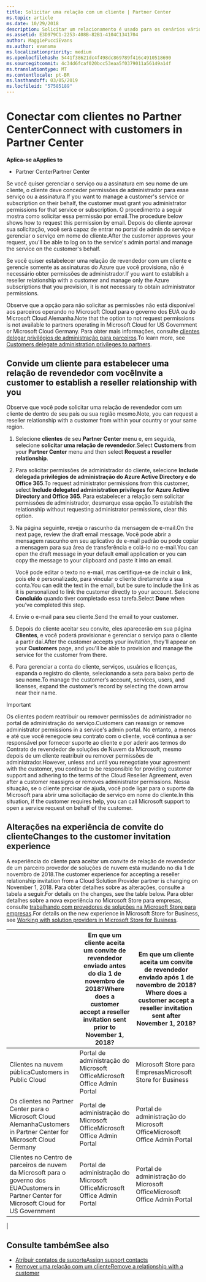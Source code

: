 ```yaml
---
title: Solicitar uma relação com um cliente | Partner Center
ms.topic: article
ms.date: 10/29/2018
description: Solicitar um relacionamento é usado para os cenários vários parceiros e vários canais. Também será útil se um cliente remover seus privilégios de administrador delegado e você precisar restaurá-los para fornecer provisionamento ou suporte.
ms.assetid: E3D979C1-2253-408B-82B1-4104C1341704
author: MaggiePucciEvans
ms.author: evansma
ms.localizationpriority: medium
ms.openlocfilehash: 5441f38621dc4f498dc869789f416c4910518690
ms.sourcegitcommit: 4c34d6fcaf020bcc53eaa5f0379011a56149a14f
ms.translationtype: MT
ms.contentlocale: pt-BR
ms.lasthandoff: 03/05/2019
ms.locfileid: "57585189"
---
```

# <a name="connect-with-customers-in-partner-center"></a><span data-ttu-id="906fe-104">Conectar com clientes no Partner Center</span><span class="sxs-lookup"><span data-stu-id="906fe-104">Connect with customers in Partner Center</span></span>

<span data-ttu-id="906fe-105">**Aplica-se a**</span><span class="sxs-lookup"><span data-stu-id="906fe-105">**Applies to**</span></span>

-  <span data-ttu-id="906fe-106">Partner Center</span><span class="sxs-lookup"><span data-stu-id="906fe-106">Partner Center</span></span>

<span data-ttu-id="906fe-107">Se você quiser gerenciar o serviço ou a assinatura em seu nome de um cliente, o cliente deve conceder permissões de administrador para esse serviço ou a assinatura.</span><span class="sxs-lookup"><span data-stu-id="906fe-107">If you want to manage a customer's service or subscription on their behalf, the customer must grant you administrator permissions for that service or subscription.</span></span> <span data-ttu-id="906fe-108">O procedimento a seguir mostra como solicitar essa permissão por email.</span><span class="sxs-lookup"><span data-stu-id="906fe-108">The procedure below shows how to request this permission by email.</span></span> <span data-ttu-id="906fe-109">Depois do cliente aprovar sua solicitação, você será capaz de entrar no portal de admin do serviço e gerenciar o serviço em nome do cliente.</span><span class="sxs-lookup"><span data-stu-id="906fe-109">After the customer approves your request, you'll be able to log on to the service's admin portal and manage the service on the customer's behalf.</span></span>

<span data-ttu-id="906fe-110">Se você quiser estabelecer uma relação de revendedor com um cliente e gerencie somente as assinaturas do Azure que você provisiona, não é necessário obter permissões de administrador.</span><span class="sxs-lookup"><span data-stu-id="906fe-110">If you want to establish a reseller relationship with a customer and manage only the Azure subscriptions that you provision, it is not necessary to obtain administrator permissions.</span></span>

<span data-ttu-id="906fe-111">Observe que a opção para não solicitar as permissões não está disponível aos parceiros operando no Microsoft Cloud para o governo dos EUA ou do Microsoft Cloud Alemanha.</span><span class="sxs-lookup"><span data-stu-id="906fe-111">Note that the option to not request permissions is not available to partners operating in Microsoft Cloud for US Government or Microsoft Cloud Germany.</span></span> <span data-ttu-id="906fe-112">Para obter mais informações, consulte [clientes delegar privilégios de administração para parceiros](https://docs.microsoft.com/en-us/partner-center/customers_revoke_admin_privileges).</span><span class="sxs-lookup"><span data-stu-id="906fe-112">To learn more, see [Customers delegate administration privileges to partners](https://docs.microsoft.com/en-us/partner-center/customers_revoke_admin_privileges).</span></span>


## <a name="invite-a-customer-to-establish-a-reseller-relationship-with-you"></a><span data-ttu-id="906fe-113">Convide um cliente para estabelecer uma relação de revendedor com você</span><span class="sxs-lookup"><span data-stu-id="906fe-113">Invite a customer to establish a reseller relationship with you</span></span>

<span data-ttu-id="906fe-114">Observe que você pode solicitar uma relação de revendedor com um cliente de dentro de seu país ou sua região mesmo.</span><span class="sxs-lookup"><span data-stu-id="906fe-114">Note, you can request a reseller relationship with a customer from within your country or your same region.</span></span>

1.  <span data-ttu-id="906fe-115">Selecione **clientes** de seu **Partner Center** menu e, em seguida, selecione **solicitar uma relação de revendedor**.</span><span class="sxs-lookup"><span data-stu-id="906fe-115">Select **Customers** from your **Partner Center** menu and then select **Request a reseller relationship**.</span></span>

2.  <span data-ttu-id="906fe-116">Para solicitar permissões de administrador do cliente, selecione **Include delegada privilégios de administração do Azure Active Directory e do Office 365**.</span><span class="sxs-lookup"><span data-stu-id="906fe-116">To request administrator permissions from this customer, select **Include delegated administration privileges for Azure Active Directory and Office 365**.</span></span> <span data-ttu-id="906fe-117">Para estabelecer a relação sem solicitar permissões de administrador, desmarque essa opção.</span><span class="sxs-lookup"><span data-stu-id="906fe-117">To establish the relationship without requesting administrator permissions, clear this option.</span></span> 

3.  <span data-ttu-id="906fe-118">Na página seguinte, reveja o rascunho da mensagem de e-mail.</span><span class="sxs-lookup"><span data-stu-id="906fe-118">On the next page, review the draft email message.</span></span> <span data-ttu-id="906fe-119">Você pode abrir a mensagem rascunho em seu aplicativo de e-mail padrão ou pode copiar a mensagem para sua área de transferência e colá-lo no e-mail.</span><span class="sxs-lookup"><span data-stu-id="906fe-119">You can open the draft message in your default email application or you can copy the message to your clipboard and paste it into an email.</span></span> 

    <span data-ttu-id="906fe-120">Você pode editar o texto no e-mail, mas certifique-se de incluir o link, pois ele é personalizado, para vincular o cliente diretamente a sua conta.</span><span class="sxs-lookup"><span data-stu-id="906fe-120">You can edit the text in the email, but be sure to include the link as it is personalized to link the customer directly to your account.</span></span> <span data-ttu-id="906fe-121">Selecione **Concluído** quando tiver completado essa tarefa.</span><span class="sxs-lookup"><span data-stu-id="906fe-121">Select **Done** when you’ve completed this step.</span></span>

3.  <span data-ttu-id="906fe-122">Envie o e-mail para seu cliente.</span><span class="sxs-lookup"><span data-stu-id="906fe-122">Send the email to your customer.</span></span>

5.  <span data-ttu-id="906fe-123">Depois do cliente aceitar seu convite, eles aparecerão em sua página **Clientes**, e você poderá provisionar e gerenciar o serviço para o cliente a partir daí.</span><span class="sxs-lookup"><span data-stu-id="906fe-123">After the customer accepts your invitation, they'll appear on your **Customers** page, and you'll be able to provision and manage the service for the customer from there.</span></span>

 
6.  <span data-ttu-id="906fe-124">Para gerenciar a conta do cliente, serviços, usuários e licenças, expanda o registro do cliente, selecionando a seta para baixo perto de seu nome.</span><span class="sxs-lookup"><span data-stu-id="906fe-124">To manage the customer’s account, services, users, and licenses, expand the customer’s record by selecting the down arrow near their name.</span></span>


> [!IMPORTANT]  
> <span data-ttu-id="906fe-125">Os clientes podem reatribuir ou remover permissões de administrador no portal de administração do serviço.</span><span class="sxs-lookup"><span data-stu-id="906fe-125">Customers can reassign or remove administrator permissions in a service's admin portal.</span></span> <span data-ttu-id="906fe-126">No entanto, a menos e até que você renegocie seu contrato com o cliente, você continua a ser responsável por fornecer suporte ao cliente e por aderir aos termos do Contrato de revendedor de soluções de Nuvem da Microsoft, mesmo depois de um cliente reatribuir ou remover permissões de administrador.</span><span class="sxs-lookup"><span data-stu-id="906fe-126">However, unless and until you renegotiate your agreement with the customer, you continue to be responsible for providing customer support and adhering to the terms of the Cloud Reseller Agreement, even after a customer reassigns or removes administrator permissions.</span></span> <span data-ttu-id="906fe-127">Nessa situação, se o cliente precisar de ajuda, você pode ligar para o suporte da Microsoft para abrir uma solicitação de serviço em nome do cliente.</span><span class="sxs-lookup"><span data-stu-id="906fe-127">In this situation, if the customer requires help, you can call Microsoft support to open a service request on behalf of the customer.</span></span>

## <a name="changes-to-the-customer-invitation-experience"></a><span data-ttu-id="906fe-128">Alterações na experiência de convite do cliente</span><span class="sxs-lookup"><span data-stu-id="906fe-128">Changes to the customer invitation experience</span></span>

<span data-ttu-id="906fe-129">A experiência do cliente para aceitar um convite de relação de revendedor de um parceiro provedor de soluções de nuvem está mudando no dia 1 de novembro de 2018.</span><span class="sxs-lookup"><span data-stu-id="906fe-129">The customer experience for accepting a reseller relationship invitation from a Cloud Solution Provider partner is changing on November 1, 2018.</span></span> <span data-ttu-id="906fe-130">Para obter detalhes sobre as alterações, consulte a tabela a seguir.</span><span class="sxs-lookup"><span data-stu-id="906fe-130">For details on the changes, see the table below.</span></span> <span data-ttu-id="906fe-131">Para obter detalhes sobre a nova experiência no Microsoft Store para empresas, consulte [trabalhando com provedores de soluções na Microsoft Store para empresas](https://docs.microsoft.com/en-us/microsoft-store/work-with-partner-microsoft-store-business).</span><span class="sxs-lookup"><span data-stu-id="906fe-131">For details on the new experience in Microsoft Store for Business, see [Working with solution providers in Microsoft Store for Business](https://docs.microsoft.com/en-us/microsoft-store/work-with-partner-microsoft-store-business).</span></span>

|  | <span data-ttu-id="906fe-132">Em que um cliente aceita um convite de revendedor enviado antes do dia 1 de novembro de 2018?</span><span class="sxs-lookup"><span data-stu-id="906fe-132">Where does a customer accept a reseller invitation sent prior to November 1, 2018?</span></span> | <span data-ttu-id="906fe-133">Em que um cliente aceita um convite de revendedor enviado após 1 de novembro de 2018?</span><span class="sxs-lookup"><span data-stu-id="906fe-133">Where does a customer accept a reseller invitation sent after November 1, 2018?</span></span> |
|---------|---------|---------
| <span data-ttu-id="906fe-134">Clientes na nuvem pública</span><span class="sxs-lookup"><span data-stu-id="906fe-134">Customers in Public Cloud</span></span> | <span data-ttu-id="906fe-135">Portal de administração do Microsoft Office</span><span class="sxs-lookup"><span data-stu-id="906fe-135">Microsoft Office Admin Portal</span></span> | <span data-ttu-id="906fe-136">Microsoft Store para Empresas</span><span class="sxs-lookup"><span data-stu-id="906fe-136">Microsoft Store for Business</span></span> |
| <span data-ttu-id="906fe-137">Os clientes no Partner Center para o Microsoft Cloud Alemanha</span><span class="sxs-lookup"><span data-stu-id="906fe-137">Customers in Partner Center for Microsoft Cloud Germany</span></span> | <span data-ttu-id="906fe-138">Portal de administração do Microsoft Office</span><span class="sxs-lookup"><span data-stu-id="906fe-138">Microsoft Office Admin Portal</span></span> | <span data-ttu-id="906fe-139">Portal de administração do Microsoft Office</span><span class="sxs-lookup"><span data-stu-id="906fe-139">Microsoft Office Admin Portal</span></span> |
| <span data-ttu-id="906fe-140">Clientes no Centro de parceiros de nuvem da Microsoft para o governo dos EUA</span><span class="sxs-lookup"><span data-stu-id="906fe-140">Customers in Partner Center for Microsoft Cloud for US Government</span></span> | <span data-ttu-id="906fe-141">Portal de administração do Microsoft Office</span><span class="sxs-lookup"><span data-stu-id="906fe-141">Microsoft Office Admin Portal</span></span> | <span data-ttu-id="906fe-142">Portal de administração do Microsoft Office</span><span class="sxs-lookup"><span data-stu-id="906fe-142">Microsoft Office Admin Portal</span></span> |
|

## <a name="see-also"></a><span data-ttu-id="906fe-143">Consulte também</span><span class="sxs-lookup"><span data-stu-id="906fe-143">See also</span></span>

- [<span data-ttu-id="906fe-144">Atribuir contatos de suporte</span><span class="sxs-lookup"><span data-stu-id="906fe-144">Assign support contacts</span></span>](assign-support-contacts.md)
- [<span data-ttu-id="906fe-145">Remover uma relação com um cliente</span><span class="sxs-lookup"><span data-stu-id="906fe-145">Remove a relationship with a customer</span></span>](remove-a-relationship.md)